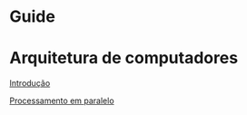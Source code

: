 # Guide

# Arquitetura de computadores


[Introdução](./Arquitetura%20de%20computadores.md)

[Processamento em paralelo](./PROCESSAMENTO%20EM%20PARALELO.md)

